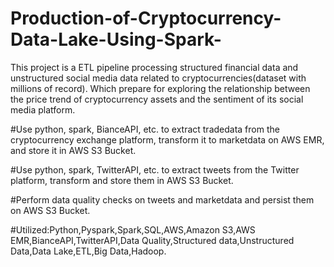 # Production-of-Cryptocurrency-Data-Lake-Using-Spark-
This project is a ETL pipeline processing structured financial data and unstructured social media data related to cryptocurrencies(dataset with millions of record). Which prepare for exploring the relationship between the price trend of cryptocurrency assets and the sentiment of its social media platform.

#Use python, spark, BianceAPI, etc. to extract tradedata from the cryptocurrency exchange platform, transform it to marketdata on AWS EMR, and store it in AWS S3 Bucket. 

#Use python, spark, TwitterAPI, etc. to extract tweets from the Twitter platform, transform and store them in AWS S3 Bucket. 

#Perform data quality checks on tweets and marketdata and persist them on AWS S3 Bucket. 

#Utilized:Python,Pyspark,Spark,SQL,AWS,Amazon S3,AWS EMR,BianceAPI,TwitterAPI,Data Quality,Structured data,Unstructured Data,Data Lake,ETL,Big Data,Hadoop.
